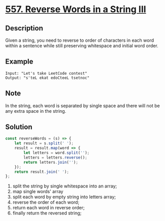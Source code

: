 # [557. Reverse Words in a String III](https://leetcode.com/problems/reverse-words-in-a-string-iii/description/)

## Description
Given a string, you need to reverse to order of characters in each word within a sentence while still preserving whitespace and initial word order.  

## Example
```
Input: "Let's take LeetCode contest"
Output: "s'teL ekat edoCteeL tsetnoc"
```

## Note
In the string, each word is separated by single space and there will not be any extra space in the string.  

## Solution
```javascript
const reverseWords = (s) => {
	let result = s.split(' ');
	result = result.map(word => {
		let letters = word.split('');
		letters = letters.reverse();
		return letters.join('');
	});
	return result.join(' ');
};
```
1. split the string by single whitespace into an array;
2. map single words' array
3. split each word by empty string into letters array;
4. reverse the order of each word;
5. return each word in reverse order;
6. finally return the reversed string;